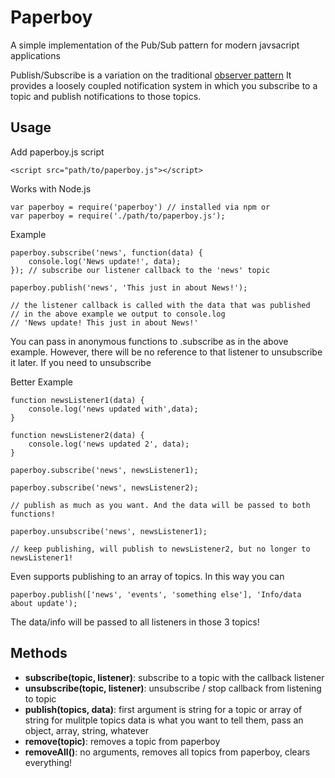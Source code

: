 # Paperboy

A simple implementation of the Pub/Sub pattern for modern javsacript applications

Publish/Subscribe is a variation on the traditional [observer pattern](http://addyosmani.com/resources/essentialjsdesignpatterns/book/#observerpatternjavascript)
It provides a loosely coupled notification system in which you subscribe to a topic and publish
notifications to those topics. 

## Usage

Add paperboy.js script

    <script src="path/to/paperboy.js"></script>

Works with Node.js

    var paperboy = require('paperboy') // installed via npm or
    var paperboy = require('./path/to/paperboy.js');

Example

    paperboy.subscribe('news', function(data) {
        console.log('News update!', data);
    }); // subscribe our listener callback to the 'news' topic

    paperboy.publish('news', 'This just in about News!');

    // the listener callback is called with the data that was published
    // in the above example we output to console.log
    // 'News update! This just in about News!'

You can pass in anonymous functions to .subscribe as in the above example. However,
there will be no reference to that listener to unsubscribe it later. If you need to unsubscribe

Better Example

    function newsListener1(data) { 
        console.log('news updated with',data);
    }

    function newsListener2(data) {
        console.log('news updated 2', data);
    }

    paperboy.subscribe('news', newsListener1);

    paperboy.subscribe('news', newsListener2);

    // publish as much as you want. And the data will be passed to both functions!

    paperboy.unsubscribe('news', newsListener1);

    // keep publishing, will publish to newsListener2, but no longer to newsListener1!

Even supports publishing to an array of topics. In this way you can

    paperboy.publish(['news', 'events', 'something else'], 'Info/data about update');

The data/info will be passed to all listeners in those 3 topics!

## Methods

 - **subscribe(topic, listener)**: subscribe to a topic with the callback listener
 - **unsubscribe(topic, listener)**: unsubscribe / stop callback from listening to topic
 - **publish(topics, data)**: first argument is string for a topic or array of string for mulitple topics
   data is what you want to tell them, pass an object, array, string, whatever
 - **remove(topic)**: removes a topic from paperboy
 - **removeAll()**: no arguments, removes all topics from paperboy, clears everything!


